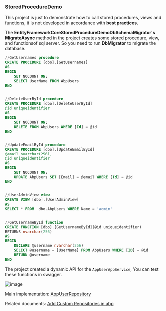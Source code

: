 ### StoredProcedureDemo

This project is just to demonstrate how to call stored procedures, views and functions, it is not developed in accordance with **best practices.**


The **EntityFrameworkCoreStoredProcedureDemoDbSchemaMigrator's MigrateAsync** method in the project creates some stored procedure, view, and functionsof sql server. So you need to run **DbMigrator** to migrate the database.

```sql
//GetUsernames procedure
CREATE PROCEDURE [dbo].[GetUsernames]
AS
BEGIN
	SET NOCOUNT ON;
	SELECT UserName FROM AbpUsers
END


//DeleteUserById procedure
CREATE PROCEDURE [dbo].[DeleteUserById]
@id uniqueidentifier  
AS
BEGIN
	SET NOCOUNT ON;
	DELETE FROM AbpUsers WHERE [Id] = @id
END


//UpdateEmailById procedure
CREATE PROCEDURE [dbo].[UpdateEmailById]
@email nvarchar(256),
@id uniqueidentifier
AS
BEGIN
	SET NOCOUNT ON;
	UPDATE AbpUsers SET [Email] = @email WHERE [Id] = @id
END


//UserAdminView view
CREATE VIEW [dbo].[UserAdminView]
AS
SELECT * FROM  dbo.AbpUsers WHERE Name = 'admin'


//GetUsernameById function
CREATE FUNCTION [dbo].[GetUsernameById](@id uniqueidentifier)
RETURNS nvarchar(256)
AS
BEGIN
	DECLARE @username nvarchar(256)
	SELECT @username = [UserName] FROM AbpUsers WHERE [ID] = @id
	RETURN @username
END
```


The project created a dynamic API for the `AppUserAppService`, You can test these functions in swagger.

![image](https://user-images.githubusercontent.com/6908465/83938840-90c21800-a80a-11ea-8198-b532b6b92997.png)

Main implementation: [AppUserRepository](src/StoredProcedureDemo.EntityFrameworkCore/EntityFrameworkCore/Users/AppUserRepository.cs#L16)

Related documents: [Add Custom Repositories in abp](https://docs.abp.io/en/abp/latest/Entity-Framework-Core#add-custom-repositories)

